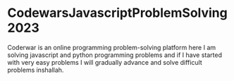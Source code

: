 # CodewarsJavascriptProblemSolving2023
Coderwar is an online programming problem-solving platform here I am solving javascript and python programming problems and if I have started with very easy problems I will gradually advance and solve difficult problems inshallah.
